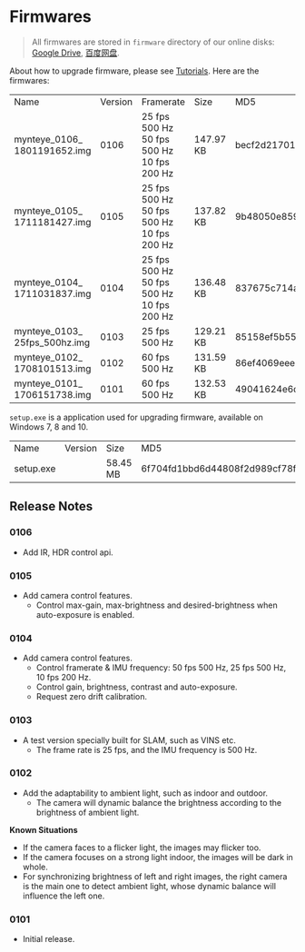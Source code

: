 
[Google Drive]: https://drive.google.com/drive/folders/1rz7swzOp9zp7Xty-o2cJzLgFYnC71WQZ
[百度网盘]: https://pan.baidu.com/s/1i5REqVz

# Firmwares

> All firmwares are stored in `firmware` directory of our online disks: [Google Drive][], [百度网盘][].

About how to upgrade firmware, please see [Tutorials](https://slightech.github.io/MYNT-EYE-SDK/tutorials.html). Here are the firmwares:

<table>
  <tr>
    <td>Name</td>
    <td>Version</td>
    <td>Framerate</td>
    <td>Size</td>
    <td>MD5</td>
  </tr>
  <tr>
    <td>mynteye_0106_<br />1801191652.img</td>
    <td>0106</td>
    <td>25 fps 500 Hz<br />50 fps 500 Hz<br />10 fps 200 Hz</td>
    <td>147.97 KB</td>
    <td>becf2d217012b384c22c6310d5896db8</td>
  </tr>
  <tr>
    <td>mynteye_0105_<br />1711181427.img</td>
    <td>0105</td>
    <td>25 fps 500 Hz<br />50 fps 500 Hz<br />10 fps 200 Hz</td>
    <td>137.82 KB</td>
    <td>9b48050e8599493c261ff6b0645c3eb8</td>
  </tr>
  <tr>
    <td>mynteye_0104_<br />1711031837.img</td>
    <td>0104</td>
    <td>25 fps 500 Hz<br />50 fps 500 Hz<br />10 fps 200 Hz</td>
    <td>136.48 KB</td>
    <td>837675c714ab6cf1109b5c17ad34b1c6</td>
  </tr>
    <td>mynteye_0103_<br />25fps_500hz.img</td>
    <td>0103</td>
    <td>25 fps 500 Hz</td>
    <td>129.21 KB</td>
    <td>85158ef5b55f618e8f0ea674be8bc3b1</td>
  <tr>
    <td>mynteye_0102_<br />1708101513.img</td>
    <td>0102</td>
    <td>60 fps 500 Hz</td>
    <td>131.59 KB</td>
    <td>86ef4069eee6b96bf5325cae8809b904</td>
  </tr>
  <tr>
    <td>mynteye_0101_<br />1706151738.img</td>
    <td>0101</td>
    <td>60 fps 500 Hz</td>
    <td>132.53 KB</td>
    <td>49041624e6dca608e0c6610a5ba16a21</td>
  </tr>
</table>

`setup.exe` is a application used for upgrading firmware, available on Windows 7, 8 and 10.

<table>
  <tr>
    <td>Name</td>
    <td>Version</td>
    <td>Size</td>
    <td>MD5</td>
  </tr>
  <tr>
    <td>setup.exe</td>
    <td></td>
    <td>58.45 MB</td>
    <td>6f704fd1bbd6d44808f2d989cf78fbe2</td>
  </tr>
</table>

## Release Notes

### 0106

* Add IR, HDR control api.

### 0105

* Add camera control features.
    - Control max-gain, max-brightness and desired-brightness when auto-exposure is enabled.

### 0104

* Add camera control features.
    - Control framerate & IMU frequency: 50 fps 500 Hz, 25 fps 500 Hz, 10 fps 200 Hz.
    - Control gain, brightness, contrast and auto-exposure.
    - Request zero drift calibration.

### 0103

* A test version specially built for SLAM, such as VINS etc.
    - The frame rate is 25 fps, and the IMU frequency is 500 Hz.

### 0102

* Add the adaptability to ambient light, such as indoor and outdoor.
    - The camera will dynamic balance the brightness according to the brightness of ambient light.

**Known Situations**

* If the camera faces to a flicker light, the images may flicker too.
* If the camera focuses on a strong light indoor, the images will be dark in whole.
* For synchronizing brightness of left and right images, the right camera is the main one to detect ambient light, whose dynamic balance will influence the left one.

### 0101

* Initial release.
